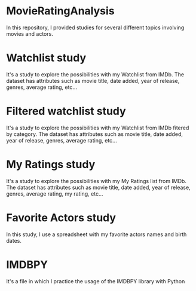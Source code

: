 # MovieRatingAnalysis
In this repository, I provided studies for several different topics involving movies and actors.

# Watchlist study
It's a study to explore the possibilities with my Watchlist from IMDb. The dataset has attributes such as movie title, date added, year of release, genres, average rating, etc...

# Filtered watchlist study
It's a study to explore the possibilities with my Watchlist from IMDb fitered by category. The dataset has attributes such as movie title, date added, year of release, genres, average rating, etc...

# My Ratings study
It's a study to explore the possibilities with my My Ratings list from IMDb. The dataset has attributes such as movie title, date added, year of release, genres, average rating, my rating, etc...

# Favorite Actors study
In this study, I use a spreadsheet with my favorite actors names and birth dates.

# IMDBPY
It's a file in which I practice the usage of the IMDBPY library with Python
